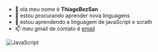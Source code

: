 - 👋 ola meu nome é **ThiagoBezSan**
- 👀 estou procurando aprender nova linguagens 
- 🌱 estou aprendendo a linguagem de javaScript e scrath
- 📫 meu gmail de contato é [email](@thiago.bezerra.santos@escola.pr.gov.br)

![JavaScript](https://img.shields.io/badge/javascript-%23323330.svg?style=for-the-badge&logo=javascript&logoColor=%23F7DF1E)
